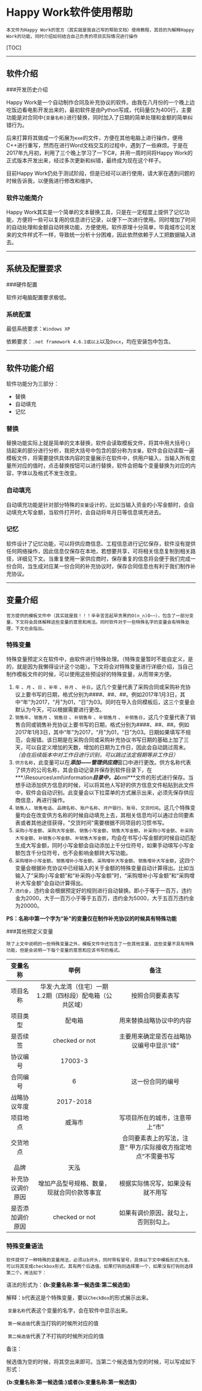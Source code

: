 # Happy Work软件使用帮助

```
本文件为Happy Work的官方（其实就是我自己写的帮助文档）使用教程，其目的为解释Happy Work的功能，同时介绍如何结合自己负责的项目实际情况进行操作
```

[TOC]

-------------------------

## 软件介绍

###开发历史介绍

Happy Work是一个自动制作合同及补充协议的软件。由我在八月份的一个晚上边吃饭边看电影开发出来的，最初软件是由Python写成，代码量仅为400行，主要功能是对合同中`{变量名称}`进行替换，同时加入了日期的简单处理和金额的简单纠错行为。

后来打算将其做成一个拓展为`exe`的文件，方便在其他电脑上进行操作，便用C++进行重写，然而在进行Word文档交互的过程中，遇到了一些麻烦。于是在2017年九月初，利用了三个晚上学习了一下C#，并用一周时间将Happy Work的正式版本开发出来，经过多次更新和纠错，最终成为现在这个样子。

目前Happy Work仍处于测试阶段，但是已经可以进行使用，请大家在遇到问题的时候告诉我，以便我进行修改和维护。

### 软件功能简介

Happy Work其实是一个简单的文本替换工具，只是在一定程度上提供了记忆功能，方便将一些可以复用的信息进行记录，以便下一次进行使用。同时增加了时间的自动处理和金额自动转换功能，方便使用。软件原理十分简单，毕竟城市公司发来的文件样式不一样，导致统一分析十分困难，因此依然依赖于人工把数据输入进去。

-------------

## 系统及配置要求

###硬件配置

软件对电脑配置要求极低。

### 系统配置

最低系统要求：`Windows XP`

依赖要求：`.net framework 4.6.1或以上`以及`Docx`，均在安装包中包含。

------------------------

## 软件功能介绍

软件功能分为三部分：

- 替换
- 自动填充
- 记忆

### 替换

​	替换功能实际上就是简单的文本替换，软件会读取模板文件，将其中用大括号`{}`括起来的部分进行分析，我把大括号中包含的部分称为`变量`，软件会自动读取一遍模板文件，将需要提供具体内容的变量展示在软件中，供用户输入，当输入所有变量所对应的值时，点击替换按钮可以进行替换，软件会把每个变量替换为对应的内容，字体以及格式不发生改变。

### 自动填充

​	自动填充功能是针对部分特殊的`变量`设计的，比如当输入资金的小写金额时，会自动填充大写金额，当软件打开时，会自动将年月日等信息填充进去。

### 记忆

​	软件设计了记忆功能，可以将供应商信息、工程信息进行记忆保存，软件没有提供任何网络操作，因此信息仅保存在本地，若想要共享，可将相关信息复制到相关路径，详细见下文。当重复使用一家供应商时，保存重复的信息将会便于我们完成一份合同，当生成对应某一份合同的补充协议时，保存合同信息也有利于我们制作补充协议。

----------

## 变量介绍

```
官方提供的模板文件中（其实就是我！！！辛辛苦苦起早贪黑的O(∩_∩)O~~），包含了一部分变量，下文将会具体解释这些变量的意思和用法。同时软件对于一些特殊名字的变量会有特殊处理，下文也会指出。
```

### 特殊变量

特殊变量预定义在软件中，由软件进行特殊处理。（特殊变量暂时不能自定义，是的，就是因为我懒得设计这个功能）。下文将会对特殊变量进行详细介绍，当自己制作模板文件的时候，可以使用这些预设好的特殊变量，从而带来方便。

1. `年` 、`月` 、`日` 、`补年` 、`补月` 、 `补日`，这几个变量代表了采购合同或采购补充协议上要书写的日期，格式分别为####、##、##。例如2017年1月3日，其中“年”为2017，“月”为01，“日”为03。同时在导入合同模板后，这三个变量会默认为今天，可以根据需要进行更改。
2. `销售年`、`销售月` 、`销售日` 、`补销售年` 、`补销售月` 、 `补销售日`，这几个变量代表了销售合同或销售补充协议上要书写的日期，格式分别为####、##、##。例如2017年1月3日，其中“年”为2017，“月”为01，“日”为03。日期如果填写不规范，会报错。该日期是在采购合同或采购补充协议书写日期的基础上加了三天，可以自定义增加的天数，增加的日期为工作日，因此会自动跳过周末。*（会在后续版本中对工作日进行识别，可以跳过法定假期等非工作日）*
3. `供方名称`，此变量可以在***添加——管理供应商***窗口中进行更改。供方名称代表了供方的公司名称，其会自动记录并保存到软件目录下，在***.\Resources\xml\information***目录中，以***xml***文件的形式进行保存。当想手动添加供方信息的时候，可以将其他人写好的供方信息文件粘贴到此文件中，软件会自动识别。此变量会以下拉菜单的方式展示出来，必须先保存供应商信息，再进行操作。
4. `销售人`、`销售电话`、`品牌名称`、`账户名称`、`开户银行`、`账号`、`交货时间`。这几个特殊变量均会在改变供方名称的时候自动填充上去，其相关信息均可以通过合同要素表或者其他途径获得，"交货时间"需要根据不同项目的习惯书写。
5. `采购小写金额`、`采购大写金额`、`销售小写金额`、`销售大写金额`、`补采购小写金额`、`补采购大写金额`、`补销售小写金额`、`补销售大写金额`，均会在书写小写金额的时候自动匹配生成大写金额，同时小写金额会自动添加上千分位符号，如果手动填写小写金额包含千分位符号，也不会影响金额转大写功能。
6. `采购增补小写金额`、`销售增补小写金额`、`采购增补大写金额`、`销售增补大写金额`，这四个变量会根据补充协议中已经输入的关于金额的特殊变量自动计算得出。比如当输入了“采购小写金额”和“补采购小写金额”时，“采购增补小写金额”和“采购增补大写金额”会自动计算得出。
7. `违约金`，违约金会根据预定好的规则进行自动替换。即小于等于一百万，违约金为2000，大于一百万小于等于五百万，违约金为5000，大于五百万违约金为20000。

**PS：名称中第一个字为“补”的变量仅在制作补充协议的时候具有特殊功能**



###其他预定义变量

```
除了上文中说明的一些特殊变量之外，模板文件中还包含了一些其他变量，这些变量不具有特殊功能，但是会说明一下每个变量的意思和应该书写的格式。
```

|   变量名称   |               举例               |                备注                |
| :------: | :----------------------------: | :------------------------------: |
|   项目名称   | 华发·九龙湾（住宅）一期1.2期（四标段）配电箱（公共区域） |             按照合同要素表写             |
|   项目类型   |              配电箱               |           用来替换战略协议中的内容           |
|   是否续签   |         checked or not         |      主要用来确定是否在战略协议编号中显示“续”       |
|   协议编号   |            17003-3             |                                  |
|   合同编号   |               6                |             这一份合同的编号             |
|  战略协议年度  |           2017-2018            |                                  |
|   项目地点   |              威海市               |         写项目所在的城市，注意带上“市”         |
|   交货地点   |                                | 合同要素表上的写法，注意“ 甲方/实际接收方指定地点“不需要书写 |
|    品牌    |               天泓               |                                  |
| 补充协议调价原因 |     增加产品型号规格、数量，现就合同价款等事宜      |         根据实际情况写，如果没有就不用写         |
| 是否添加调价原因 |         checked or not         |        如果有调价原因，就勾上，否则别勾上。        |

### 特殊变量语法

```
软件提供了一种特殊的变量用法，必须以b开头，同时带有冒号，具体以下文中模板形式为准，可以将其变成checkbox形式。其有两个后选值，如果打钩则选择第一个，如果没有打钩则选择第二个。用法如下：
```

语法的形式为：**{b:变量名称:第一候选值:第二候选值}**

解释：`b`代表这是个特殊变量，要以`CheckBox`的形式展示出来。

​	   `变量名称`代表这个变量的名字，会在软件中显示出来。

​	   `第一候选值`代表当打钩的时候所对应的值

​	   `第二候选值`代表了不打钩的时候所对应的值

备注：

​	候选值为空的时候，将其空出来即可。当第二个候选值为空的时候，可以写成如下形式：

​	**{b:变量名称:第一候选值:}**或者**{b:变量名称:第一候选值}**